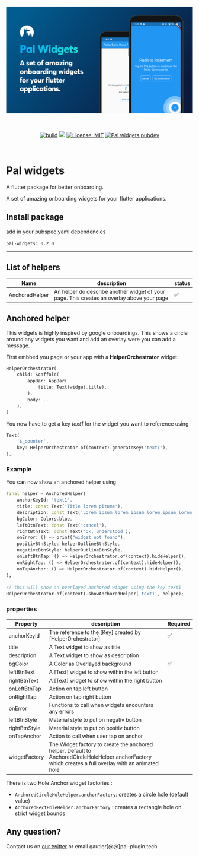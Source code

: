 <p align="left">
<img src="https://github.com/Apparence-io/pal-widgets/raw/master/doc/img/pal-showcase.jpg" alt="flutter anchored onboarding screen" />
</p>
<br>
<p align="center">
<a href="https://github.com/Apparence-io/pal-widgets/actions"><img src="https://img.shields.io/github/workflow/status/Apparence-io/pal-widgets/pal-widgets/master" alt="build"></a>
<a href="https://codecov.io/gh/Apparence-io/pal-widgets"><img src="https://codecov.io/gh/Apparence-io/pal-widgets/branch/master/graph/badge.svg?token=M2CACTWTLM"/></a>
<a href="https://opensource.org/licenses/MIT"><img src="https://img.shields.io/badge/license-MIT-purple.svg" alt="License: MIT"></a>
<a href="https://pub.dev/packages/pal_widgets"><img src="https://img.shields.io/pub/v/pal_widgets" alt="Pal widgets pubdev"></a>
</p>
<br>

# Pal widgets
A flutter package for better onboarding. 

A set of amazing onboarding widgets for your flutter applications.

## Install package
add in your pubspec.yaml dependencies

```pal-widgets: 0.2.0```

----

## List of helpers

| Name           |      description                             |  status   |
|----------------|----------------------------------------------|-----------|
| AnchoredHelper | An helper do describe another widget of your page. This creates an overlay above your page | :white_check_mark: |

## Anchored helper
This widgets is highly inspired by google onboardings. This shows a circle around any widgets you want and add an overlay were you can add 
a message. 

First embbed you page or your app with a **HelperOrchestrator** widget. 
```dart
HelperOrchestrator(
    child: Scaffold(
        appBar: AppBar(
            title: Text(widget.title),
        ),
        body: ...
    ),
)
```

You now have to get a key *text1* for the widget you want to reference using 
```dart 
Text(
    '$_counter',
    key: HelperOrchestrator.of(context).generateKey('text1'),
),
```

### Example
You can now show an anchored helper using 
```dart
final helper = AnchoredHelper(
    anchorKeyId: 'text1',
    title: const Text('Title lorem pitume'),
    description: const Text('Lorem ipsum lorem ipsum lorem ipsum lorem ipsum lorem ipsum'),,
    bgColor: Colors.blue,
    leftBtnText: const Text('cancel'),
    rightBtnText: const Text('Ok, understood'),
    onError: () => print("widget not found"),
    positivBtnStyle: helperOutlineBtnStyle,
    negativeBtnStyle: helperOutlineBtnStyle,
    onLeftBtnTap: () => HelperOrchestrator.of(context).hideHelper(),
    onRightTap: () => HelperOrchestrator.of(context).hideHelper(),
    onTapAnchor: () => HelperOrchestrator.of(context).hideHelper(),
);

// this will show an overlayed anchored widget using the key text1
HelperOrchestrator.of(context).showAnchoredHelper('text1', helper);
```

### properties

| Property           |      description                             |  Required   |
|--------------------|----------------------------------------------|-------------|
| anchorKeyId        | The reference to the [Key] created by [HelperOrchestrator] |:white_check_mark:|
| title        | A Text widget to show as title | |
| description        | A Text widget to show as description | |
| bgColor        | A Color as Overlayed background | :white_check_mark: |
| leftBtnText        | A [Text] widget to show within the left button |  |
| rightBtnText        | A [Text] widget to show within the right button |  |
| onLeftBtnTap        | Action on tap left button |  |
| onRightTap        | Action on tap right button |  |
| onError        | Functions to call when widgets encounters any errors |  |
| leftBtnStyle        | Material style to  put on negativ button |  |
| rightBtnStyle        | Material style to  put on positiv button |  |
| onTapAnchor        | Action to call when user tap on anchor |  |
| widgetFactory        | The Widget factory to create the anchored helper. Default to AnchoredCircleHoleHelper.anchorFactory which creates a full overlay with an animated hole |  |

There is two Hole Anchor widget factories :
- ```AnchoredCircleHoleHelper.anchorFactory```: creates a circle hole (default value)
- ```AnchoredRectHoleHelper.anchorFactory``` : creates a rectangle hole on strict widget bounds

## Any question? 
Contact us on [our twitter](https://twitter.com/PalFlutter) or email gautier[@@]pal-plugin.tech
